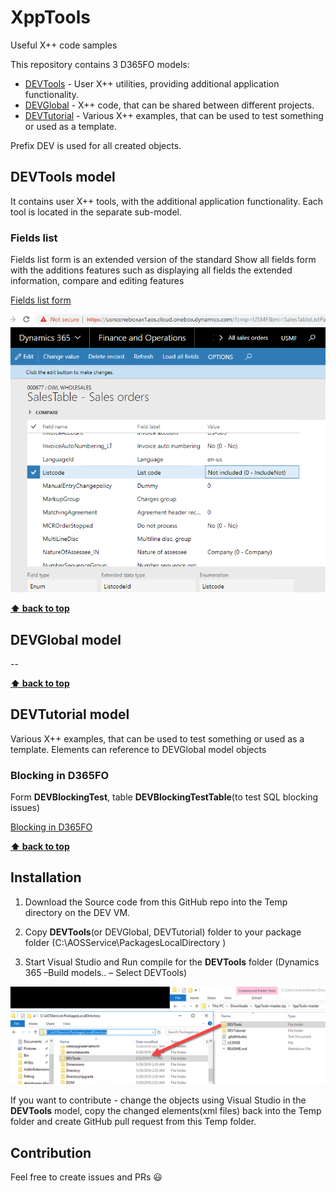 # XppTools

Useful X++ code samples

This repository contains 3 D365FO models:
 - [DEVTools](#devtools)    - User X++ utilities, providing additional application functionality. 
 - [DEVGlobal](#devglobal)   - X++ code, that can be shared between different projects.
 - [DEVTutorial](#devtutorial) - Various X++ examples, that can be used to test something or used as a template.

Prefix DEV is used for all created objects.

## DEVTools model

It contains user X++ tools, with the additional application functionality. Each tool is located in the separate sub-model.

### Fields list 

Fields list form is an extended version of the standard Show all fields form with the additions features such as displaying all fields the  extended information, compare and editing features

[Fields list form](https://denistrunin.com/xpptools-fieldslist/)

![](assets/fieldslistEx.png)

**[⬆ back to top](#XppTools)**

## DEVGlobal model

--

**[⬆ back to top](#XppTools)**

## DEVTutorial model

Various X++ examples, that can be used to test something or used as a template. Elements can reference to DEVGlobal model objects

### Blocking in D365FO

Form **DEVBlockingTest**, table **DEVBlockingTestTable**(to test SQL blocking issues)

[Blocking in D365FO](https://denistrunin.com/understanding-sql-blocking/)

**[⬆ back to top](#XppTools)**

## Installation

1. Download the Source code from this GitHub repo into the Temp directory on the DEV VM.

2. Copy **DEVTools**(or DEVGlobal, DEVTutorial) folder to your package folder (C:\AOSService\PackagesLocalDirectory )

3. Start Visual Studio and Run compile for the **DEVTools** folder (Dynamics 365 –Build models.. – Select DEVTools)


![](assets/CopyFolderToLocal.png)

If you want to contribute - change the objects using Visual Studio in the **DEVTools** model, copy the changed elements(xml files) back into the Temp folder and create GitHub pull request from this Temp folder.

## Contribution

Feel free to create issues and PRs 😃
